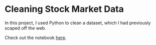 # Cleaning Stock Market Data

In this project, I used Python to clean a dataset, which I had previously scaped off the web.

Check out the notebook [here](https://github.com/mwtichen/SP500-CLEAN/blob/master/CLEAN_SP.ipynb).
